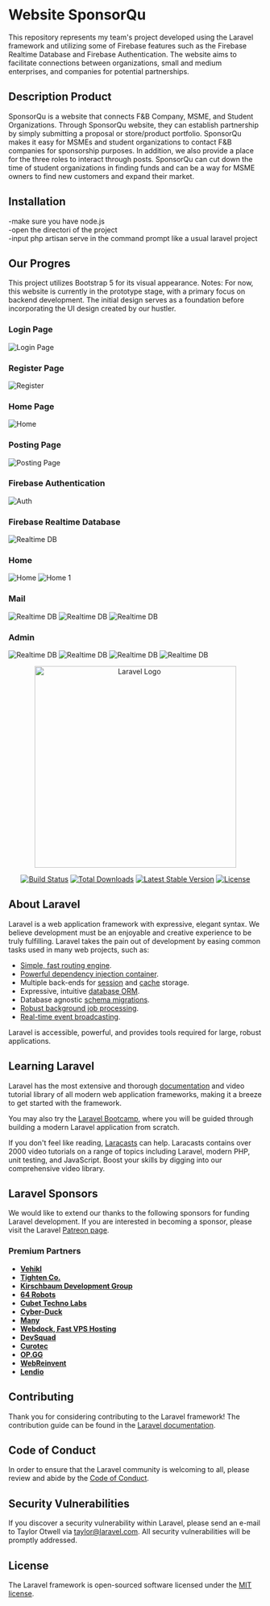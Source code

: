 # Website SponsorQu
This repository represents my team's project developed using the Laravel framework and utilizing some of Firebase features such as the Firebase Realtime Database and Firebase Authentication. The website aims to facilitate connections between organizations, small and medium enterprises, and companies for potential partnerships.

## Description Product
SponsorQu is a website that connects F&B Company, MSME, and Student Organizations. Through SponsorQu website, they can establish partnership by simply submitting a proposal or store/product portfolio. 
SponsorQu makes it easy for MSMEs and student organizations to contact F&B companies for sponsorship purposes. In addition, we also provide a place for the three roles to interact through posts. SponsorQu can cut down the time of student organizations in finding funds and can be a way for MSME owners to find new customers and expand their market.

## Installation
-make sure you have node.js <br>
-open the directori of the project<br>
-input php artisan serve in the command prompt like a usual laravel project

## Our Progres
This project utilizes Bootstrap 5 for its visual appearance. Notes: For now, this website is currently in the prototype stage, with a primary focus on backend development. The initial design serves as a foundation before incorporating the UI design created by our hustler.

### Login Page
![Login Page](https://github.com/mfaatihyusron/Web-SponsorQu/blob/main/review/Sq-login.png)
### Register Page
![Register](https://github.com/mfaatihyusron/Web-SponsorQu/blob/main/review/sq-reg.png)
### Home Page
![Home](https://github.com/mfaatihyusron/Web-SponsorQu/blob/main/review/sq-home.png)
### Posting Page
![Posting Page](https://github.com/mfaatihyusron/Web-SponsorQu/blob/main/review/sq-postform.png)
### Firebase Authentication
![Auth](https://github.com/mfaatihyusron/Web-SponsorQu/blob/main/review/sq-fb-auth.png)
### Firebase Realtime Database
![Realtime DB](https://github.com/mfaatihyusron/Web-SponsorQu/blob/main/review/sq-fb-db-rt.png)
### Home
![Home](https://github.com/mfaatihyusron/Web-SponsorQu/blob/main/review/Home.PNG)
![Home 1](https://github.com/mfaatihyusron/Web-SponsorQu/blob/main/review/Home1.PNG)
### Mail
![Realtime DB](https://github.com/mfaatihyusron/Web-SponsorQu/blob/main/review/Mail.PNG)
![Realtime DB](https://github.com/mfaatihyusron/Web-SponsorQu/blob/main/review/view-mail.PNG)
![Realtime DB](https://github.com/mfaatihyusron/Web-SponsorQu/blob/main/review/write-mail.PNG)
### Admin
![Realtime DB](https://github.com/mfaatihyusron/Web-SponsorQu/blob/main/review/dash-admin.PNG)
![Realtime DB](https://github.com/mfaatihyusron/Web-SponsorQu/blob/main/review/admin-user.PNG)
![Realtime DB](https://github.com/mfaatihyusron/Web-SponsorQu/blob/main/review/edit-user.PNG)
![Realtime DB](https://github.com/mfaatihyusron/Web-SponsorQu/blob/main/review/delete-user.PNG)







<p align="center"><a href="https://laravel.com" target="_blank"><img src="https://raw.githubusercontent.com/laravel/art/master/logo-lockup/5%20SVG/2%20CMYK/1%20Full%20Color/laravel-logolockup-cmyk-red.svg" width="400" alt="Laravel Logo"></a></p>

<p align="center">
<a href="https://github.com/laravel/framework/actions"><img src="https://github.com/laravel/framework/workflows/tests/badge.svg" alt="Build Status"></a>
<a href="https://packagist.org/packages/laravel/framework"><img src="https://img.shields.io/packagist/dt/laravel/framework" alt="Total Downloads"></a>
<a href="https://packagist.org/packages/laravel/framework"><img src="https://img.shields.io/packagist/v/laravel/framework" alt="Latest Stable Version"></a>
<a href="https://packagist.org/packages/laravel/framework"><img src="https://img.shields.io/packagist/l/laravel/framework" alt="License"></a>
</p>

## About Laravel

Laravel is a web application framework with expressive, elegant syntax. We believe development must be an enjoyable and creative experience to be truly fulfilling. Laravel takes the pain out of development by easing common tasks used in many web projects, such as:

- [Simple, fast routing engine](https://laravel.com/docs/routing).
- [Powerful dependency injection container](https://laravel.com/docs/container).
- Multiple back-ends for [session](https://laravel.com/docs/session) and [cache](https://laravel.com/docs/cache) storage.
- Expressive, intuitive [database ORM](https://laravel.com/docs/eloquent).
- Database agnostic [schema migrations](https://laravel.com/docs/migrations).
- [Robust background job processing](https://laravel.com/docs/queues).
- [Real-time event broadcasting](https://laravel.com/docs/broadcasting).

Laravel is accessible, powerful, and provides tools required for large, robust applications.

## Learning Laravel

Laravel has the most extensive and thorough [documentation](https://laravel.com/docs) and video tutorial library of all modern web application frameworks, making it a breeze to get started with the framework.

You may also try the [Laravel Bootcamp](https://bootcamp.laravel.com), where you will be guided through building a modern Laravel application from scratch.

If you don't feel like reading, [Laracasts](https://laracasts.com) can help. Laracasts contains over 2000 video tutorials on a range of topics including Laravel, modern PHP, unit testing, and JavaScript. Boost your skills by digging into our comprehensive video library.

## Laravel Sponsors

We would like to extend our thanks to the following sponsors for funding Laravel development. If you are interested in becoming a sponsor, please visit the Laravel [Patreon page](https://patreon.com/taylorotwell).

### Premium Partners

- **[Vehikl](https://vehikl.com/)**
- **[Tighten Co.](https://tighten.co)**
- **[Kirschbaum Development Group](https://kirschbaumdevelopment.com)**
- **[64 Robots](https://64robots.com)**
- **[Cubet Techno Labs](https://cubettech.com)**
- **[Cyber-Duck](https://cyber-duck.co.uk)**
- **[Many](https://www.many.co.uk)**
- **[Webdock, Fast VPS Hosting](https://www.webdock.io/en)**
- **[DevSquad](https://devsquad.com)**
- **[Curotec](https://www.curotec.com/services/technologies/laravel/)**
- **[OP.GG](https://op.gg)**
- **[WebReinvent](https://webreinvent.com/?utm_source=laravel&utm_medium=github&utm_campaign=patreon-sponsors)**
- **[Lendio](https://lendio.com)**

## Contributing

Thank you for considering contributing to the Laravel framework! The contribution guide can be found in the [Laravel documentation](https://laravel.com/docs/contributions).

## Code of Conduct

In order to ensure that the Laravel community is welcoming to all, please review and abide by the [Code of Conduct](https://laravel.com/docs/contributions#code-of-conduct).

## Security Vulnerabilities

If you discover a security vulnerability within Laravel, please send an e-mail to Taylor Otwell via [taylor@laravel.com](mailto:taylor@laravel.com). All security vulnerabilities will be promptly addressed.

## License

The Laravel framework is open-sourced software licensed under the [MIT license](https://opensource.org/licenses/MIT).
